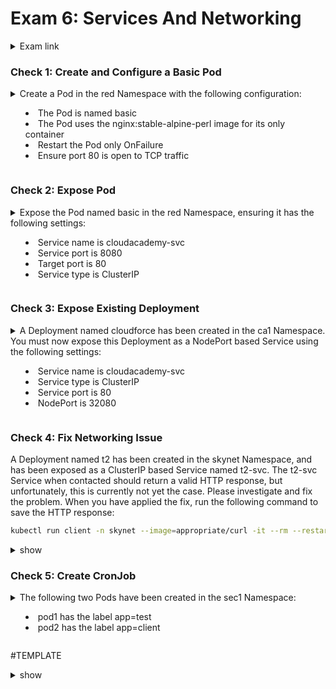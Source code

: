 # Exam 6: Services And Networking #
<details><summary>Exam link</summary>
https://cloudacademy.com/lab/ckad-practice-exam-services-networking/?context_resource=lp&context_id=3086
</p></details>

### Check 1: Create and Configure a Basic Pod ###
<details><summary>
Create a Pod in the red Namespace with the following configuration:
<ul><li>The Pod is named basic</li>
<li>The Pod uses the nginx:stable-alpine-perl image for its only container</li>
<li>Restart the Pod only OnFailure</li>
<li>Ensure port 80 is open to TCP traffic</li></ul></summary>
<p>
  
```bash
k run -n red basic --image=nginx:stable-alpine-perl --restart=OnFailure --port=80
```

</p>
</details>

### Check 2: Expose Pod ###
<details><summary>
Expose the Pod named basic in the red Namespace, ensuring it has the following settings:
<ul><li>Service name is cloudacademy-svc</li>
<li>Service port is 8080</li>
<li>Target port is 80</li>
<li>Service type is ClusterIP</li></ul></summary>
<p>
  
```bash

```

</p>
</details>

### Check 3: Expose Existing Deployment ###
<details><summary>
A Deployment named cloudforce has been created in the ca1 Namespace. You must now expose this Deployment as a NodePort based Service using the following settings:
<ul><li>Service name is cloudacademy-svc</li>
<li>Service type is ClusterIP</li>
<li>Service port is 80</li>
<li>NodePort is 32080</li></ul></summary>
<p>
  
```bash

```

</p>
</details>

### Check 4: Fix Networking Issue ###
A Deployment named t2 has been created in the skynet Namespace, and has been exposed as a ClusterIP based Service named t2-svc. The t2-svc Service when contacted should return a valid HTTP response, but unfortunately, this is currently not yet the case. Please investigate and fix the problem. When you have applied the fix, run the following command to save the HTTP response:
```bash
kubectl run client -n skynet --image=appropriate/curl -it --rm --restart=Never -- curl http://t2-svc:8080 > /home/ubuntu/svc-output.txt
```

<details><summary>show</summary>
<p>
  
```bash

```
</p>
</details>

### Check 5: Create CronJob ###
<details><summary>
The following two Pods have been created in the sec1 Namespace:
<ul><li>pod1 has the label app=test</li>
<li>pod2 has the label app=client</li></ul></summary>
<p>A NetworkPolicy named netpol1 has also been established in the sec1 Namespace but is currently blocking traffic sent from pod2 to pod1. Update the NetworkPolicy to ensure that pod2 can send traffic to pod1.</p></summary>
<p>
  
```bash
  
```
</p>
</details>



#TEMPLATE
<details><summary>show</summary>
<p>
  
```bash

```
</p>
</details>
